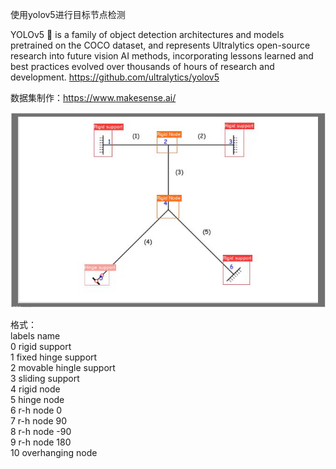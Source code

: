 使用yolov5进行目标节点检测

YOLOv5 🚀 is a family of object detection architectures and models pretrained on the COCO dataset, 
and represents Ultralytics open-source research into future vision AI methods, 
incorporating lessons learned and best practices evolved over thousands of hours of research and development.
https://github.com/ultralytics/yolov5

数据集制作：https://www.makesense.ai/


![image](https://github.com/RichZhou1999/conceptual_analyzer_code/blob/hsj/%E5%9B%BE%E7%89%871.png)

格式：\
labels name\
0 rigid support\
1 fixed hinge support\
2 movable hingle support\
3 sliding support\
4 rigid node\
5 hinge node\
6 r-h node 0\
7 r-h node 90\
8 r-h node -90\
9 r-h node 180\
10 overhanging node
